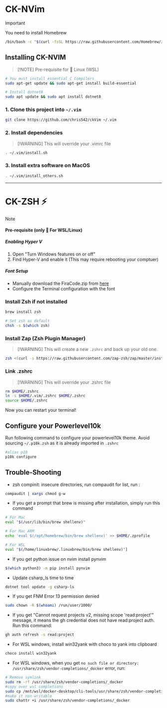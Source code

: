 # CK-NVim

> [!IMPORTANT]
> You need to install Homebrew

```bash
/bin/bash -c "$(curl -fsSL https://raw.githubusercontent.com/Homebrew/install/HEAD/install.sh)"
```

## Installing CK-NVIM

> [!NOTE] Pre-requisite for :penguin: Linux (WSL)

```bash
# You must install essential C Compilers
sudo apt-get update && sudo apt-get install build-essential

# Install dotnet8
sudo apt update && sudo apt install dotnet8
```

### 1. Clone this project into `~/.vim`

```bash
git clone https://github.com/chris542/ckVim ~/.vim
```

### 2. Install dependencies

> [!WARNING] This will override your .vimrc file

```bash
. ~/.vim/install.sh
```

### 3. Install extra software on MacOS

```bash
. ~/.vim/install_others.sh
```

---

# CK-ZSH ⚡️

> [!NOTE]
>
> #### Pre-requisite (only :penguin: For WSL/Linux)
>
> ##### Enabling Hyper V
>
> 1. Open "Turn Windows features on or off"
> 2. Find Hyper-V and enable it (This may require rebooting your comptuer)
>
> ##### Font Setup
>
> - Manually download the FiraCode.zip from [here](https://github.com/ryanoasis/nerd-fonts/releases)
> - Configure the Terminal configuration with the font

### Install Zsh if not installed

```bash
brew install zsh

# Set zsh as default
chsh -s $(which zsh)
```

### Install Zap (Zsh Plugin Manager)

> [!WARNING] This will create a new `.zshrc` and back up your old one.

```bash
zsh <(curl -s https://raw.githubusercontent.com/zap-zsh/zap/master/install.zsh) --branch release-v1
```

### Link .zshrc

> [!WARNING] This will override your .zshrc file

```bash
rm $HOME/.zshrc
ln -s $HOME/.vim/.zshrc $HOME/.zshrc
source $HOME/.zshrc
```

Now you can restart your terminal!

## Configure your Powerlevel10k

Run following command to configure your powerlevel10k theme.
Avoid sourcing `~/.p10k.zsh` as it is already imported in `.zshrc`

```bash
#alias p10
p10k configure
```

## Trouble-Shooting

- zsh compinit: insecure directories, run compaudit for list, run :

```bash
compaudit | xargs chmod g-w
```

- If you get a prompt that brew is missing after installation, simply run this command

```bash
# For Mac
eval "$(/usr/lib/bin/brew shellenv)"

# For Mac ARM
echo 'eval $(/opt/homebrew/bin/brew shellenv)' >> $HOME/.zprofile

# For WSL
eval "$(/home/linuxbrew/.linuxbrew/bin/brew shellenv)"]
```

- If you get python issue on nvim install pynvim

```bash
$(which python3) -m pip install pynvim
```

- Update csharp_ls time to time

```bash
dotnet tool update -g csharp-ls
```

- If you get FNM Error 13 permission denied

```bash
sudo chown -R $(whoami) /run/user/1000/
```

- If you get "Cannot request projects v2, missing scope 'read:project'" message, it means the gh credential does not have read:project auth. Run this command:

```bash
gh auth refresh -s read:project
```

- For WSL windows, install win32yank with choco to yank into clipboard

```Powershell
choco install win32yank
```

- For WSL windows, when you get `no such file or directory: /usr/share/zsh/vendor-completions/_docker` error, run:

```bash
# Remove symlink
sudo rm -rf /usr/share/zsh/vendor-completions/_docker
#copy over wsl completions
sudo cp /mnt/wsl/docker-desktop/cli-tools/usr/share/zsh/vendor-completions/_docker /usr/share/zsh/vendor-completions/
#make it non-writable
sudo chattr +i /usr/share/zsh/vendor-completions/_docker
```
